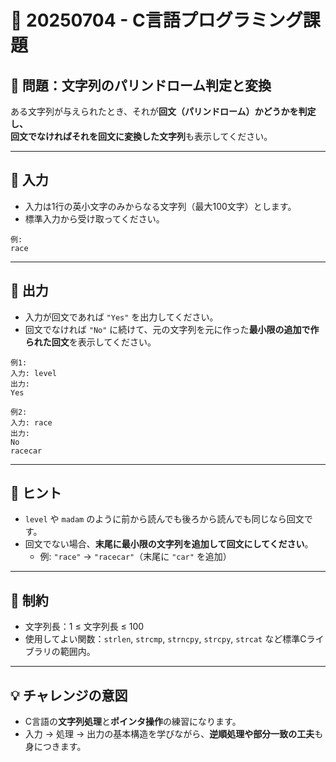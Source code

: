 # 📅 20250704 - C言語プログラミング課題

## 🔷 問題：文字列のパリンドローム判定と変換

ある文字列が与えられたとき、それが**回文（パリンドローム）**かどうかを判定し、  
回文でなければそれを**回文に変換した文字列**も表示してください。

---

## 🔸 入力
- 入力は1行の英小文字のみからなる文字列（最大100文字）とします。
- 標準入力から受け取ってください。

```
例:  
race  
```

---

## 🔸 出力
- 入力が回文であれば `"Yes"` を出力してください。
- 回文でなければ `"No"` に続けて、元の文字列を元に作った**最小限の追加で作られた回文**を表示してください。

```
例1:  
入力: level  
出力:  
Yes

例2:  
入力: race  
出力:  
No  
racecar
```

---

## 🔸 ヒント
- `level` や `madam` のように前から読んでも後ろから読んでも同じなら回文です。
- 回文でない場合、**末尾に最小限の文字列を追加して回文にしてください**。
  - 例: `"race"` → `"racecar"`（末尾に `"car"` を追加）

---

## 🔸 制約
- 文字列長：1 ≤ 文字列長 ≤ 100
- 使用してよい関数：`strlen`, `strcmp`, `strncpy`, `strcpy`, `strcat` など標準Cライブラリの範囲内。

---

## 💡 チャレンジの意図
- C言語の**文字列処理**と**ポインタ操作**の練習になります。
- 入力 → 処理 → 出力の基本構造を学びながら、**逆順処理や部分一致の工夫**も身につきます。


